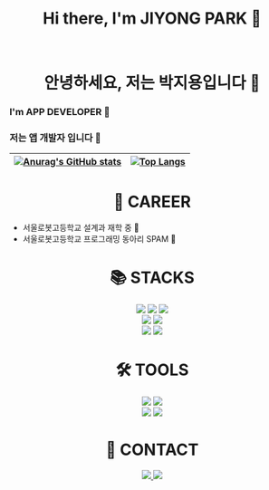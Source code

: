 <div style="text-align:center">
<h1>Hi there, I'm JIYONG PARK 👋</h1> <br>
<h1>안녕하세요, 저는 박지용입니다 👋</h1>
</div>

### I'm APP DEVELOPER 📱
### 저는 앱 개발자 입니다 📱

<div align="center">
  
|[![Anurag's GitHub stats](https://github-readme-stats.vercel.app/api?username=jiyong06&show_icons=true&theme=radical)](https://github.com/anuraghazra/github-readme-stats)|[![Top Langs](https://github-readme-stats.vercel.app/api/top-langs/?username=jiyong06&layout=compact&theme=radical&langs_count=8)](https://github.com/anuraghazra/github-readme-stats)
|--|--|
</div>

<div align=center><h1>📂 CAREER</h1></div>
</div>

* 서울로봇고등학교 설계과 재학 중 🏫
* 서울로봇고등학교 프로그래밍 동아리 SPAM 🥓

<div align=center><h1>📚 STACKS</h1></div>

<div align=center> 
  <img src="https://img.shields.io/badge/java-007396?style=for-the-badge&logo=java&logoColor=white"> 
  <img src="https://img.shields.io/badge/C-A8B9CC?style=for-the-badge&logo=C&logoColor=white">
  <img src="https://img.shields.io/badge/python-3776AB?style=for-the-badge&logo=python&logoColor=white"> 
  <br>
  
  <img src="https://img.shields.io/badge/flutter-02569B?style=for-the-badge&logo=flutter&logoColor=white">
  <img src="https://img.shields.io/badge/Dart-0175C2?style=for-the-badge&logo=Dart&logoColor=white">
  <br>

  <img src="https://img.shields.io/badge/github-181717?style=for-the-badge&logo=github&logoColor=white">
  <img src="https://img.shields.io/badge/git-F05032?style=for-the-badge&logo=git&logoColor=white">
  <br>
</div>

<div align=center><h1>🛠️ TOOLS</h1></div>

<div align=center> 
  <img src="https://img.shields.io/badge/Visual Studio Code-007ACC?style=for-the-badge&logo=Visual Studio Code&logoColor=white"> 
  <img src="https://img.shields.io/badge/Android Studio-3DDC84?style=for-the-badge&logo=Android Studio&logoColor=white"> 
  <br>
  
  <img src="https://img.shields.io/badge/GitHub-181717?style=for-the-badge&logo=GitHub&logoColor=white"> 
  <img src="https://img.shields.io/badge/Git-F05032?style=for-the-badge&logo=Git&logoColor=white">
  <br>
</div>

<div align=center><h1>🤙 CONTACT</h1></div>

<div align=center>
  <a href="https://www.instagram.com/park_.jiyong/">
    <img src="http://img.shields.io/badge/-Instagram-black?style=for-the-badge&logo=Instagram&link=https://www.instagram.com/park_.jiyong/"/>
  </a>
  <a href="mailto:gdragon6642@gmail.com">
    <img src="https://img.shields.io/badge/Gmail-d14836?style=for-the-badge&logo=Gmail&logoColor=white&link=mailto:gdragon6642@gmail.com"/>
  </a>
</div>

